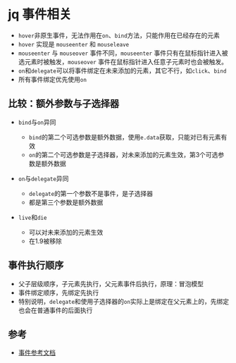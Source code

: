 # jq 事件相关

* `hover`非原生事件，无法作用在`on`、`bind`方法，只能作用在已经存在的元素
* `hover` 实现是 `mouseenter` 和 `mouseleave`
* `mouseenter` 与 `mouseover` 事件不同，`mouseenter` 事件只有在鼠标指针进入被选元素时被触发，`mouseover` 事件在鼠标指针进入任意子元素时也会被触发。
* `on`和`delegate`可以将事件绑定在未来添加的元素，其它不行，如`click`、`bind`
* 所有事件绑定优先使用`on`

## 比较：额外参数与子选择器

* `bind`与`on`异同

  * `bind`的第二个可选参数是额外数据，使用`e.data`获取，只能对已有元素有效
  * `on`的第二个可选参数是子选择器，对未来添加的元素生效，第3个可选参数是额外数据

* `on`与`delegate`异同
  
  * `delegate`的第一个参数不是事件，是子选择器
  * 都是第三个参数是额外数据

* `live`和`die`

  * 可以对未来添加的元素生效
  * 在1.9被移除

## 事件执行顺序

* 父子层级顺序，子元素先执行，父元素事件后执行，原理：冒泡模型
* 事件绑定顺序，先绑定先执行
* 特别说明，`delegate`和使用子选择器的`on`实际上是绑定在父元素上的，先绑定也会在普通事件的后面执行

## 参考

* [事件参考文档](https://www.runoob.com/jquery/jquery-ref-events.html)
